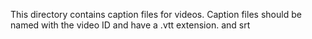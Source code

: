 This directory contains caption files for videos. Caption files should be named with the video ID and have a .vtt extension. and srt